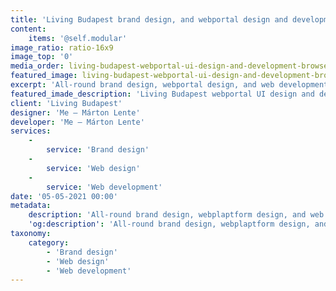 ```yaml
---
title: 'Living Budapest brand design, and webportal design and development'
content:
    items: '@self.modular'
image_ratio: ratio-16x9
image_top: '0'
media_order: living-budapest-webportal-ui-design-and-development-browser.jpg
featured_image: living-budapest-webportal-ui-design-and-development-browser.jpg
excerpt: 'All-round brand design, webportal design, and web development for Living Budapest, a Hungarian real estate agency.'
featured_imade_description: 'Living Budapest webportal UI design and development'
client: 'Living Budapest'
designer: 'Me – Márton Lente'
developer: 'Me – Márton Lente'
services:
    -
        service: 'Brand design'
    -
        service: 'Web design'
    -
        service: 'Web development'
date: '05-05-2021 00:00'
metadata:
    description: 'All-round brand design, webplaptform design, and web development for Living Budapest, a Hungarian real estate agency.'
    'og:description': 'All-round brand design, webplaptform design, and web development for Living Budapest, a Hungarian real estate agency.'
taxonomy:
    category:
        - 'Brand design'
        - 'Web design'
        - 'Web development'
---
```


